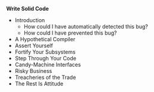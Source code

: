 **Write Solid Code**

- Introduction
    - How could I have automatically detected this bug?
    - How could I have prevented this bug?
- A Hypothetical Compiler
- Assert Yourself
- Fortify Your Subsystems
- Step Through Your Code
- Candy-Machine Interfaces
- Risky Business
- Treacheries of the Trade
- The Rest Is Attitude